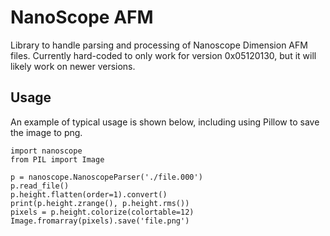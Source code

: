 # NanoScope AFM

Library to handle parsing and processing of Nanoscope Dimension AFM files. Currently hard-coded to only work for version 0x05120130, but it will likely work on newer versions.

## Usage

An example of typical usage is shown below, including using Pillow to save the image to png.

    import nanoscope
    from PIL import Image

    p = nanoscope.NanoscopeParser('./file.000')
    p.read_file()
    p.height.flatten(order=1).convert()
    print(p.height.zrange(), p.height.rms())
    pixels = p.height.colorize(colortable=12)
    Image.fromarray(pixels).save('file.png')
